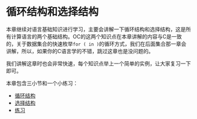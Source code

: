 # 循环结构和选择结构

本章继续对语言基础知识进行学习，主要会讲解一下循环结构和选择结构，这是所有计算语言的两个基础结构。OC的这两个知识点在本章讲解的内容与C是一致的，关于数据集合的快速枚举`for ( in )`的循环方式，我们在后面集合那一章会讲解，所以，如果你的C语言学的不错，跳过这章也是没问题的。

我们讲解这章时也会非常快速，每个知识点举上一个简单的实例，让大家复习一下即可。

本章包含三小节和一个小练习：

+ [循环结构](chapter4/loop.md)
+ [选择结构](chapter4/condition.md)
+ [练习](chapter4/exercise.md)